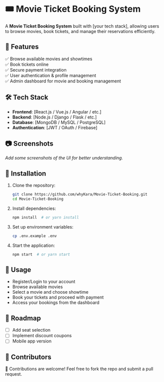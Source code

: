 # 🎟️ Movie Ticket Booking System  

A **Movie Ticket Booking System** built with [your tech stack], allowing users to browse movies, book tickets, and manage their reservations efficiently.  

## 🚀 Features  
✅ Browse available movies and showtimes  
✅ Book tickets online  
✅ Secure payment integration  
✅ User authentication & profile management  
✅ Admin dashboard for movie and booking management  

## 🛠️ Tech Stack  
- **Frontend**: [React.js / Vue.js / Angular / etc.]  
- **Backend**: [Node.js / Django / Flask / etc.]  
- **Database**: [MongoDB / MySQL / PostgreSQL]  
- **Authentication**: [JWT / OAuth / Firebase]  

## 📷 Screenshots  
_Add some screenshots of the UI for better understanding._  

## 🔧 Installation  
1. Clone the repository:  
   ```bash
   git clone https://github.com/whyKara/Movie-Ticket-Booking.git
   cd Movie-Ticket-Booking
   ```  
2. Install dependencies:  
   ```bash
   npm install  # or yarn install
   ```  
3. Set up environment variables:  
   ```bash
   cp .env.example .env
   ```  
4. Start the application:  
   ```bash
   npm start  # or yarn start
   ```  

## 📖 Usage  
- Register/Login to your account  
- Browse available movies  
- Select a movie and choose showtime  
- Book your tickets and proceed with payment  
- Access your bookings from the dashboard  

## 🎯 Roadmap  
- [ ] Add seat selection  
- [ ] Implement discount coupons  
- [ ] Mobile app version  

## 👥 Contributors  
🤝 Contributions are welcome! Feel free to fork the repo and submit a pull request.  
